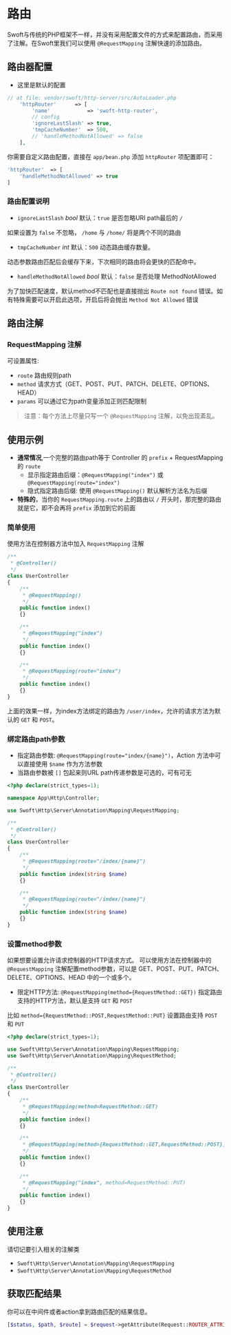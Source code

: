 # 路由

Swoft与传统的PHP框架不一样，并没有采用配置文件的方式来配置路由，而采用了注解。在Swoft里我们可以使用 `@RequestMapping` 注解快速的添加路由。

## 路由器配置

- 这里是默认的配置

```php
// at file: vendor/swoft/http-server/src/AutoLoader.php
    'httpRouter'      => [
        'name'            => 'swoft-http-router',
        // config
        'ignoreLastSlash' => true,
        'tmpCacheNumber'  => 500,
        // 'handleMethodNotAllowed' => false
    ],
```

你需要自定义路由配置，直接在 `app/bean.php` 添加 `httpRouter` 项配置即可：

```php
'httpRouter'  => [
    'handleMethodNotAllowed' => true
]
```

### 路由配置说明

- `ignoreLastSlash` _bool_ 默认：`true` 是否忽略URI path最后的 `/`

如果设置为 `false` 不忽略， `/home` 与 `/home/` 将是两个不同的路由

- `tmpCacheNumber` _int_ 默认：`500` 动态路由缓存数量。

动态参数路由匹配后会缓存下来，下次相同的路由将会更快的匹配命中。

- `handleMethodNotAllowed` _bool_ 默认：`false` 是否处理 MethodNotAllowed

为了加快匹配速度，默认method不匹配也是直接抛出 `Route not found` 错误。如有特殊需要可以开启此选项，开启后将会抛出 `Method Not Allowed` 错误

## 路由注解

### RequestMapping 注解

可设置属性:

- `route` 路由规则path
- `method` 请求方式（GET、POST、PUT、PATCH、DELETE、OPTIONS、HEAD）
- `params` 可以通过它为path变量添加正则匹配限制

> 注意：每个方法上尽量只写一个 `@RequestMapping` 注解，以免出现紊乱。

## 使用示例

- **通常情况**,一个完整的路由path等于 Controller 的 `prefix` + RequestMapping 的 `route`
  - 显示指定路由后缀：`@RequestMapping("index")` 或 `@RequestMapping(route="index")`
  - 隐式指定路由后缀: 使用 `@RequestMapping()` 默认解析方法名为后缀
- **特殊的**，当你的 `RequestMapping.route` 上的路由以 `/` 开头时，那完整的路由就是它，即不会再将 `prefix` 添加到它的前面

### 简单使用

使用方法在控制器方法中加入 `RequestMapping` 注解

```php
/**
 * @Controller()
 */
class UserController
{
    /**
     * @RequestMapping()
     */
    public function index()
    {}

    /**
     * @RequestMapping("index")
     */
    public function index()
    {}

    /**
     * @RequestMapping(route="index")
     */
    public function index()
    {}
}
```

上面的效果一样，为index方法绑定的路由为 `/user/index`，允许的请求方法为默认的 `GET` 和 `POST`。

### 绑定路由path参数

- 指定路由参数: `@RequestMapping(route="index/{name}")`，Action 方法中可以直接使用 `$name` 作为方法参数
- 当路由参数被 `[]` 包起来则URL path传递参数是可选的，可有可无

```php
<?php declare(strict_types=1);

namespace App\Http\Controller;

use Swoft\Http\Server\Annotation\Mapping\RequestMapping;

/**
 * @Controller()
 */
class UserController
{
    /**
     * @RequestMapping(route="/index/{name}")
     */
    public function index(string $name)
    {}

    /**
     * @RequestMapping(route="/index/{name}")
     */
    public function index(string $name)
    {}
}
```

### 设置method参数

如果想要设置允许请求控制器的HTTP请求方式。
可以使用方法在控制器中的 `@RequestMapping` 注解配置method参数，可以是 GET、POST、PUT、PATCH、DELETE、OPTIONS、HEAD 中的一个或多个。

- 限定HTTP方法: `@RequestMapping(method={RequestMethod::GET})` 指定路由支持的HTTP方法，默认是支持 `GET` 和 `POST`

比如 `method={RequestMethod::POST,RequestMethod::PUT}` 设置路由支持 `POST` 和 `PUT`

```php
<?php declare(strict_types=1);

use Swoft\Http\Server\Annotation\Mapping\RequestMapping;
use Swoft\Http\Server\Annotation\Mapping\RequestMethod;

/**
 * @Controller()
 */
class UserController
{
    /**
     * @RequestMapping(method=RequestMethod::GET)
     */
    public function index()
    {}

    /**
     * @RequestMapping(method={RequestMethod::GET,RequestMethod::POST})
     */
    public function index()
    {}

    /**
     * @RequestMapping("index", method=RequestMethod::PUT)
     */
    public function index()
    {}
}
```

## 使用注意

请切记要引入相关的注解类

- `Swoft\Http\Server\Annotation\Mapping\RequestMapping`
- `Swoft\Http\Server\Annotation\Mapping\RequestMethod`

## 获取匹配结果

你可以在中间件或者action拿到路由匹配的结果信息。

```php
[$status, $path, $route] = $request->getAttribute(Request::ROUTER_ATTRIBUTE);
```

